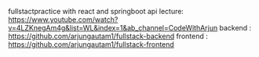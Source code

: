 fullstactpractice with react and springboot api
lecture: https://www.youtube.com/watch?v=4LZKnegAm4g&list=WL&index=1&ab_channel=CodeWithArjun
backend : https://github.com/arjungautam1/fullstack-backend
frontend : https://github.com/arjungautam1/fullstack-frontend
